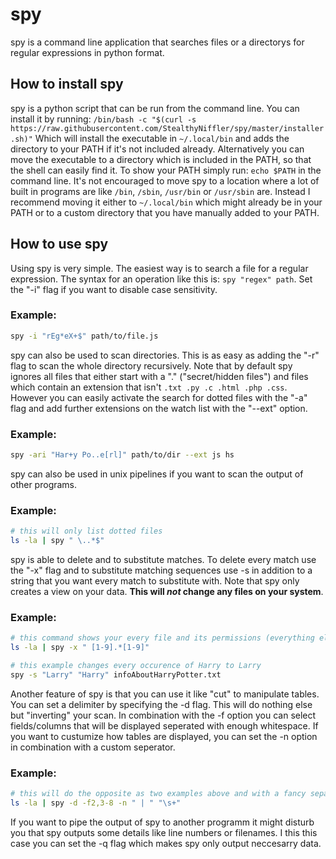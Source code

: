 # spy
spy is a command line application that searches files or a directorys for regular expressions in python format.

## How to install spy
spy is a python script that can be run from the command line. You can install it by running:
```/bin/bash -c "$(curl -s https://raw.githubusercontent.com/StealthyNiffler/spy/master/installer.sh)"```
Which will install the executable in ```~/.local/bin``` and adds the directory to your PATH if it's not included already. Alternatively you can move the executable to a directory which is included in the PATH, so that the shell can easily find it. To show your PATH simply run: ```echo $PATH``` in the command line. It's not encouraged to move spy to a location where a lot of built in programs are like ```/bin```, ```/sbin```, ```/usr/bin``` or ```/usr/sbin``` are. Instead I recommend moving it either to ```~/.local/bin``` which might already be in your PATH or to a custom directory that you have manually added to your PATH. 

## How to use spy
Using spy is very simple. The easiest way is to search a file for a regular expression. The syntax for an operation like this is: ```spy "regex" path```. Set the "-i" flag if you want to disable case sensitivity.

### Example:
```bash
spy -i "rEg*eX+$" path/to/file.js
```

spy can also be used to scan directories. This is as easy as adding the "-r" flag to scan the whole directory recursively. Note that by default spy ignores all files that either start with a "." ("secret/hidden files") and files which contain an extension that isn't ```.txt .py .c .html .php .css```.  However you can easily activate the search for dotted files with the "-a" flag and add further extensions on the watch list with the "--ext" option.
### Example:
```bash
spy -ari "Har+y Po..e[rl]" path/to/dir --ext js hs
```

spy can also be used in unix pipelines if you want to scan the output of other programs.

### Example:
```bash
# this will only list dotted files
ls -la | spy " \..*$"
```

spy is able to delete and to substitute matches. To delete every match use the "-x" flag and to substitute matching sequences use -s in addition to a string that you want every match to substitute with. Note that spy only creates a view on your data. **This will _not_ change any files on your system**.

### Example:
```bash
# this command shows your every file and its permissions (everything else is getting deleted [note that this leads to unexpected behaviour when a filename begins with digits.])
ls -la | spy -x " [1-9].*[1-9]" 

# this example changes every occurence of Harry to Larry
spy -s "Larry" "Harry" infoAboutHarryPotter.txt
```

Another feature of spy is that you can use it like "cut" to manipulate tables. You can set a delimiter by specifying the -d flag. This will do nothing else but "inverting" your scan. In combination with the -f option you can select fields/columns that will be displayed seperated with enough whitespace. If you want to custumize how tables are displayed, you can set the -n option in combination with a custom seperator.

### Example:
```bash
# this will do the opposite as two examples above and with a fancy separator
ls -la | spy -d -f2,3-8 -n " | " "\s+"
```

If you want to pipe the output of spy to another programm it might disturb you that spy outputs some details like line numbers or filenames. I this this case you can set the -q flag which makes spy only output neccesarry data.
